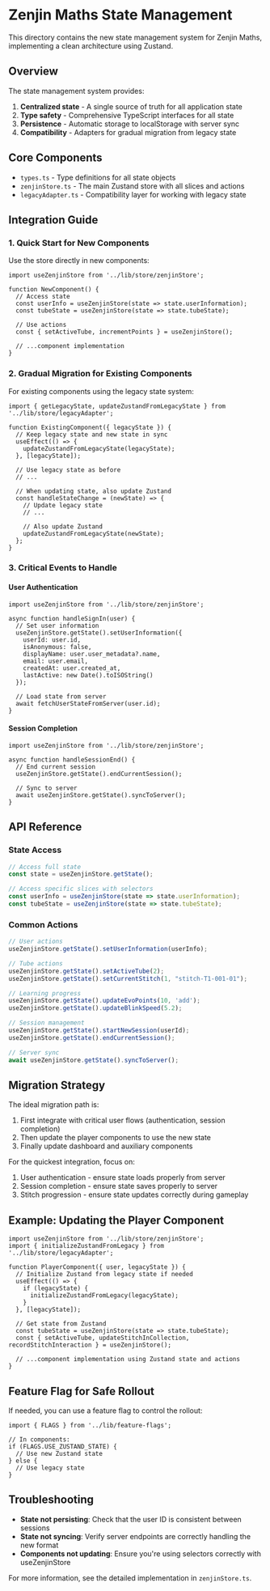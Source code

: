 # Zenjin Maths State Management

This directory contains the new state management system for Zenjin Maths, implementing a clean architecture using Zustand.

## Overview

The state management system provides:

1. **Centralized state** - A single source of truth for all application state
2. **Type safety** - Comprehensive TypeScript interfaces for all state
3. **Persistence** - Automatic storage to localStorage with server sync
4. **Compatibility** - Adapters for gradual migration from legacy state

## Core Components

- `types.ts` - Type definitions for all state objects
- `zenjinStore.ts` - The main Zustand store with all slices and actions
- `legacyAdapter.ts` - Compatibility layer for working with legacy state

## Integration Guide

### 1. Quick Start for New Components

Use the store directly in new components:

```tsx
import useZenjinStore from '../lib/store/zenjinStore';

function NewComponent() {
  // Access state
  const userInfo = useZenjinStore(state => state.userInformation);
  const tubeState = useZenjinStore(state => state.tubeState);
  
  // Use actions
  const { setActiveTube, incrementPoints } = useZenjinStore();
  
  // ...component implementation
}
```

### 2. Gradual Migration for Existing Components

For existing components using the legacy state system:

```tsx
import { getLegacyState, updateZustandFromLegacyState } from '../lib/store/legacyAdapter';

function ExistingComponent({ legacyState }) {
  // Keep legacy state and new state in sync
  useEffect(() => {
    updateZustandFromLegacyState(legacyState);
  }, [legacyState]);
  
  // Use legacy state as before
  // ...
  
  // When updating state, also update Zustand
  const handleStateChange = (newState) => {
    // Update legacy state
    // ...
    
    // Also update Zustand
    updateZustandFromLegacyState(newState);
  };
}
```

### 3. Critical Events to Handle

#### User Authentication

```tsx
import useZenjinStore from '../lib/store/zenjinStore';

async function handleSignIn(user) {
  // Set user information
  useZenjinStore.getState().setUserInformation({
    userId: user.id,
    isAnonymous: false,
    displayName: user.user_metadata?.name,
    email: user.email,
    createdAt: user.created_at,
    lastActive: new Date().toISOString()
  });
  
  // Load state from server
  await fetchUserStateFromServer(user.id);
}
```

#### Session Completion

```tsx
import useZenjinStore from '../lib/store/zenjinStore';

async function handleSessionEnd() {
  // End current session
  useZenjinStore.getState().endCurrentSession();
  
  // Sync to server
  await useZenjinStore.getState().syncToServer();
}
```

## API Reference

### State Access

```ts
// Access full state
const state = useZenjinStore.getState();

// Access specific slices with selectors
const userInfo = useZenjinStore(state => state.userInformation);
const tubeState = useZenjinStore(state => state.tubeState);
```

### Common Actions

```ts
// User actions
useZenjinStore.getState().setUserInformation(userInfo);

// Tube actions
useZenjinStore.getState().setActiveTube(2);
useZenjinStore.getState().setCurrentStitch(1, "stitch-T1-001-01");

// Learning progress
useZenjinStore.getState().updateEvoPoints(10, 'add');
useZenjinStore.getState().updateBlinkSpeed(5.2);

// Session management
useZenjinStore.getState().startNewSession(userId);
useZenjinStore.getState().endCurrentSession();

// Server sync
await useZenjinStore.getState().syncToServer();
```

## Migration Strategy

The ideal migration path is:

1. First integrate with critical user flows (authentication, session completion)
2. Then update the player components to use the new state
3. Finally update dashboard and auxiliary components

For the quickest integration, focus on:

1. User authentication - ensure state loads properly from server
2. Session completion - ensure state saves properly to server
3. Stitch progression - ensure state updates correctly during gameplay

## Example: Updating the Player Component

```tsx
import useZenjinStore from '../lib/store/zenjinStore';
import { initializeZustandFromLegacy } from '../lib/store/legacyAdapter';

function PlayerComponent({ user, legacyState }) {
  // Initialize Zustand from legacy state if needed
  useEffect(() => {
    if (legacyState) {
      initializeZustandFromLegacy(legacyState);
    }
  }, [legacyState]);
  
  // Get state from Zustand
  const tubeState = useZenjinStore(state => state.tubeState);
  const { setActiveTube, updateStitchInCollection, recordStitchInteraction } = useZenjinStore();
  
  // ...component implementation using Zustand state and actions
}
```

## Feature Flag for Safe Rollout

If needed, you can use a feature flag to control the rollout:

```tsx
import { FLAGS } from '../lib/feature-flags';

// In components:
if (FLAGS.USE_ZUSTAND_STATE) {
  // Use new Zustand state
} else {
  // Use legacy state
}
```

## Troubleshooting

- **State not persisting**: Check that the user ID is consistent between sessions
- **State not syncing**: Verify server endpoints are correctly handling the new format
- **Components not updating**: Ensure you're using selectors correctly with useZenjinStore

For more information, see the detailed implementation in `zenjinStore.ts`.